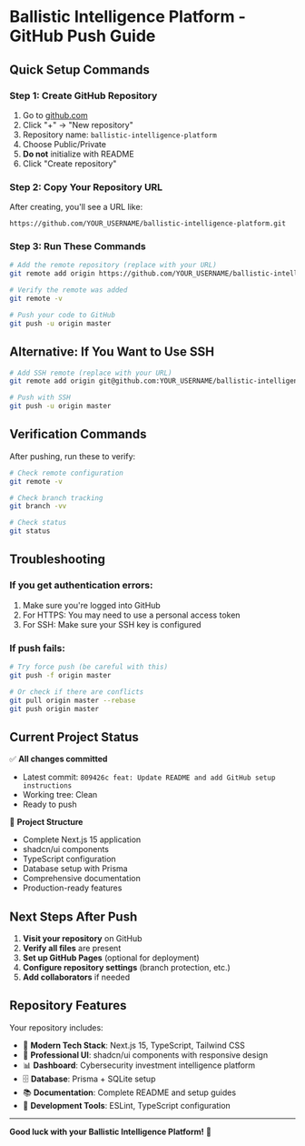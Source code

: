 # Ballistic Intelligence Platform - GitHub Push Guide

## Quick Setup Commands

### Step 1: Create GitHub Repository
1. Go to [github.com](https://github.com)
2. Click "+" → "New repository"
3. Repository name: `ballistic-intelligence-platform`
4. Choose Public/Private
5. **Do not** initialize with README
6. Click "Create repository"

### Step 2: Copy Your Repository URL
After creating, you'll see a URL like:
```
https://github.com/YOUR_USERNAME/ballistic-intelligence-platform.git
```

### Step 3: Run These Commands

```bash
# Add the remote repository (replace with your URL)
git remote add origin https://github.com/YOUR_USERNAME/ballistic-intelligence-platform.git

# Verify the remote was added
git remote -v

# Push your code to GitHub
git push -u origin master
```

## Alternative: If You Want to Use SSH

```bash
# Add SSH remote (replace with your URL)
git remote add origin git@github.com:YOUR_USERNAME/ballistic-intelligence-platform.git

# Push with SSH
git push -u origin master
```

## Verification Commands

After pushing, run these to verify:

```bash
# Check remote configuration
git remote -v

# Check branch tracking
git branch -vv

# Check status
git status
```

## Troubleshooting

### If you get authentication errors:
1. Make sure you're logged into GitHub
2. For HTTPS: You may need to use a personal access token
3. For SSH: Make sure your SSH key is configured

### If push fails:
```bash
# Try force push (be careful with this)
git push -f origin master

# Or check if there are conflicts
git pull origin master --rebase
git push origin master
```

## Current Project Status

✅ **All changes committed**
- Latest commit: `809426c feat: Update README and add GitHub setup instructions`
- Working tree: Clean
- Ready to push

📁 **Project Structure**
- Complete Next.js 15 application
- shadcn/ui components
- TypeScript configuration
- Database setup with Prisma
- Comprehensive documentation
- Production-ready features

## Next Steps After Push

1. **Visit your repository** on GitHub
2. **Verify all files** are present
3. **Set up GitHub Pages** (optional for deployment)
4. **Configure repository settings** (branch protection, etc.)
5. **Add collaborators** if needed

## Repository Features

Your repository includes:
- 🚀 **Modern Tech Stack**: Next.js 15, TypeScript, Tailwind CSS
- 🎨 **Professional UI**: shadcn/ui components with responsive design
- 📊 **Dashboard**: Cybersecurity investment intelligence platform
- 🗄️ **Database**: Prisma + SQLite setup
- 📚 **Documentation**: Complete README and setup guides
- 🔧 **Development Tools**: ESLint, TypeScript configuration

---

**Good luck with your Ballistic Intelligence Platform!** 🎯
